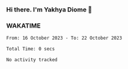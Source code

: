 ### Hi there. I'm Yakhya Diome 👋

### WAKATIME
<!--START_SECTION:waka-->

```txt
From: 16 October 2023 - To: 22 October 2023

Total Time: 0 secs

No activity tracked
```

<!--END_SECTION:waka-->
